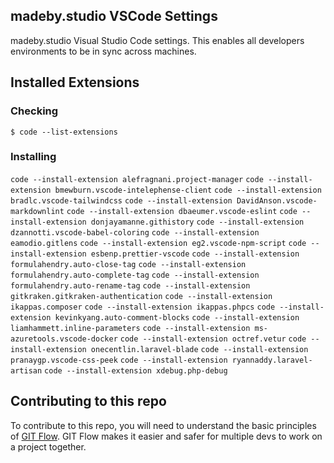 ## madeby.studio VSCode Settings

madeby.studio Visual Studio Code settings. This enables all developers environments to be in sync across machines.

## Installed Extensions

### Checking

`$ code --list-extensions`

### Installing

`code --install-extension alefragnani.project-manager`
`code --install-extension bmewburn.vscode-intelephense-client`
`code --install-extension bradlc.vscode-tailwindcss`
`code --install-extension DavidAnson.vscode-markdownlint`
`code --install-extension dbaeumer.vscode-eslint`
`code --install-extension donjayamanne.githistory`
`code --install-extension dzannotti.vscode-babel-coloring`
`code --install-extension eamodio.gitlens`
`code --install-extension eg2.vscode-npm-script`
`code --install-extension esbenp.prettier-vscode`
`code --install-extension formulahendry.auto-close-tag`
`code --install-extension formulahendry.auto-complete-tag`
`code --install-extension formulahendry.auto-rename-tag`
`code --install-extension gitkraken.gitkraken-authentication`
`code --install-extension ikappas.composer`
`code --install-extension ikappas.phpcs`
`code --install-extension kevinkyang.auto-comment-blocks`
`code --install-extension liamhammett.inline-parameters`
`code --install-extension ms-azuretools.vscode-docker`
`code --install-extension octref.vetur`
`code --install-extension onecentlin.laravel-blade`
`code --install-extension pranaygp.vscode-css-peek`
`code --install-extension ryannaddy.laravel-artisan`
`code --install-extension xdebug.php-debug`

## Contributing to this repo

To contribute to this repo, you will need to understand the basic principles of [GIT Flow](https://www.atlassian.com/git/tutorials/comparing-workflows/gitflow-workflow#:~:text=What%20is%20Gitflow%3F,branches%20and%20multiple%20primary%20branches.&text=Under%20this%20model%2C%20developers%20create,until%20the%20feature%20is%20complete.). GIT Flow makes it easier and safer for multiple devs to work on a project together.

